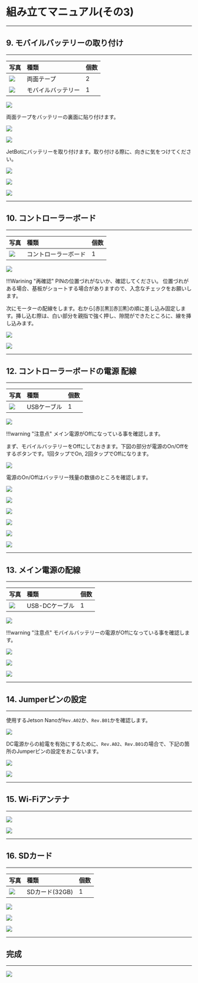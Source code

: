 # 組み立てマニュアル(その3)
<hr>

## 9. モバイルバッテリーの取り付け

<hr>

|写真|種類|個数|
|:--|:--|:--|
|![](./img/battery_mini001.jpg)|両面テープ|2|
|![](./img/battery_mini002.jpg)|モバイルバッテリー|1|

![](./img/battery001.jpg)

両面テープをバッテリーの裏面に貼り付けます。

![](./img/battery002.jpg)

![](./img/battery003.jpg)

JetBotにバッテリーを取り付けます。取り付ける際に、向きに気をつけてください。

![](./img/battery004.jpg)

![](./img/battery005.jpg)

![](./img/battery006.jpg)

<hr>

## 10. コントローラーボード

<hr>


|写真|種類|個数|
|:--|:--|:--|
|![](./img/controller_mini001.jpg)|コントローラーボード|1|

![](./img/controller001.jpg)

!!!Warining "再確認"
	PINの位置づれがないか、確認してください。
	位置づれがある場合、基板がショートする場合がありますので、入念なチェックをお願いします。

次にモーターの配線をします。右から[赤][黒][赤][黒]の順に差し込み固定します。挿し込む際は、白い部分を親指で強く押し、隙間ができたところに、線を挿し込みます。

![](./img/controller002.jpg)

![](./img/controller003.jpg)

<hr>

## 12. コントローラーボードの電源 配線

<hr>

|写真|種類|個数|
|:--|:--|:--|
|![](./img/usb_mini001.jpg)|USBケーブル|1|

![](./img/usb000.jpg)

!!!warning  "注意点"
	メイン電源がOffになっている事を確認します。

まず、モバイルバッテリーをOffにしておきます。下図の部分が電源のOn/Offをするボタンです。1回タップでOn, 2回タップでOffになります。

![](./img/usb001.jpg)

電源のOn/Offはバッテリー残量の数値のところを確認します。

![](./img/usb002.jpg)

![](./img/usb003.jpg)

![](./img/usb004.jpg)

![](./img/usb005.jpg)

![](./img/usb006.jpg)

![](./img/usb007.jpg)


<hr>

## 13. メイン電源の配線

<hr>

|写真|種類|個数|
|:--|:--|:--|
|![](./img/power_mini001.jpg)|USB-DCケーブル|1|

![](./img/power001.jpg)

!!!warning "注意点"
	モバイルバッテリーの電源がOffになっている事を確認します。

![](./img/power002.jpg)

![](./img/power003.jpg)

![](./img/power004.jpg)


<hr>

## 14. Jumperピンの設定

<hr>

使用するJetson Nanoが``Rev.A02``か、``Rev.B01``かを確認します。

![](./img/jetson001.jpg)

DC電源からの給電を有効にするために、``Rev.A02``、``Rev.B01``の場合で、下記の箇所のJumperピンの設定をおこないます。

![](./img/jumper001.jpg)

![](./img/power006.jpg)

<hr>

## 15. Wi-Fiアンテナ

<hr>

![](./img/add_antenna001.jpg)

![](./img/add_antenna002.jpg)

<hr>

## 16. SDカード

<hr>

|写真|種類|個数|
|:--|:--|:--|
|![](./img/sd_mini001.jpg)|SDカード(32GB)|1|

![](./img/sd001.jpg)

![](./img/sd002.jpg)

![](./img/sd003.jpg)


<hr>

## 完成

<hr>

![](./img/final001.jpg)
